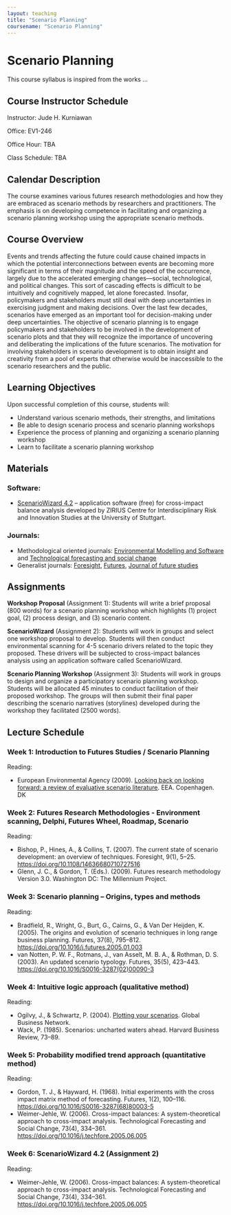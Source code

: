 ```yaml
---
layout: teaching
title: "Scenario Planning"
coursename: "Scenario Planning"
---
```


# Scenario Planning
This course syllabus is inspired from the works ...

## Course Instructor Schedule
Instructor: Jude H. Kurniawan

Office: EV1-246

Office Hour: TBA

Class Schedule: TBA

## Calendar Description
The course examines various futures research methodologies and how they are embraced as scenario methods by researchers and practitioners. The emphasis is on developing competence in facilitating and organizing a scenario planning workshop using the appropriate scenario methods.

## Course Overview
Events and trends affecting the future could cause chained impacts in which the potential interconnections between events are becoming more significant in terms of their magnitude and the speed of the occurrence, largely due to the accelerated emerging changes—social, technological, and political changes. This sort of cascading effects is difficult to be intuitively and cognitively mapped, let alone forecasted. Insofar, policymakers and stakeholders must still deal with deep uncertainties in exercising judgment and making decisions. Over the last few decades, scenarios have emerged as an important tool for decision-making under deep uncertainties. The objective of scenario planning is to engage policymakers and stakeholders to be involved in the development of scenario plots and that they will recognize the importance of uncovering and deliberating the implications of the future scenarios. The motivation for involving stakeholders in scenario development is to obtain insight and creativity from a pool of experts that otherwise would be inaccessible to the scenario researchers and the public.

## Learning Objectives
Upon successful completion of this course, students will:
* Understand various scenario methods, their strengths, and limitations
* Be able to design scenario process and scenario planning workshops
* Experience the process of planning and organizing a scenario planning workshop
* Learn to facilitate a scenario planning workshop

## Materials
### Software:
* [ScenarioWizard 4.2](http://www.cross-impact.de/english/CIB_e_ScW.htm) – application software (free) for cross-impact balance analysis developed by ZIRIUS Centre for Interdisciplinary Risk and Innovation Studies at the University of Stuttgart.

### Journals:
* Methodological oriented journals: [Environmental Modelling and Software](https://www.journals.elsevier.com/environmental-modelling-and-software) and [Technological forecasting and social change](https://www.journals.elsevier.com/technological-forecasting-and-social-change/)
* Generalist journals: [Foresight](http://www.emeraldinsight.com/loi/fs), [Futures](https://www.journals.elsevier.com/futures), [Journal of future studies](http://jfsdigital.org/)

## Assignments
**Workshop Proposal** (Assignment 1): Students will write a brief proposal (800 words) for a scenario planning workshop which highlights (1) project goal, (2) process design, and (3) scenario content.

**ScenarioWizard** (Assignment 2): Students will work in groups and select one workshop proposal to develop. Students will then conduct environmental scanning for 4-5 scenario drivers related to the topic they proposed. These drivers will be subjected to cross-impact balances analysis using an application software called ScenarioWizard.

**Scenario Planning Workshop** (Assignment 3): Students will work in groups to design and organize a participatory scenario planning workshop. Students will be allocated 45 minutes to conduct facilitation of their proposed workshop. The groups will then submit their final paper describing the scenario narratives (storylines) developed during the workshop they facilitated (2500 words).

## Lecture Schedule

### Week 1: Introduction to Futures Studies / Scenario Planning
Reading:
* European Environmental Agency (2009). [Looking back on looking forward: a review of evaluative scenario literature](http://www.eea.europa.eu/publications/looking-back-on-looking-forward-a-review-of-evaluative-scenario-literature). EEA. Copenhagen. DK

### Week 2: Futures Research Methodologies - Environment scanning, Delphi, Futures Wheel, Roadmap, Scenario
Reading:
* Bishop, P., Hines, A., & Collins, T. (2007). The current state of scenario development: an overview of techniques. Foresight, 9(1), 5–25. https://doi.org/10.1108/14636680710727516
* Glenn, J. C., & Gordon, T. (Eds.). (2009). Futures research methodology Version 3.0. Washington DC: The Millennium Project.

### Week 3: Scenario planning – Origins, types and methods
Reading:
* Bradfield, R., Wright, G., Burt, G., Cairns, G., & Van Der Heijden, K. (2005). The origins and evolution of scenario techniques in long range business planning. Futures, 37(8), 795–812. https://doi.org/10.1016/j.futures.2005.01.003
* van Notten, P. W. F., Rotmans, J., van Asselt, M. B. A., & Rothman, D. S. (2003). An updated scenario typology. Futures, 35(5), 423–443. https://doi.org/10.1016/S0016-3287(02)00090-3

### Week 4: Intuitive logic approach (qualitative method)
Reading:
* Ogilvy, J., & Schwartz, P. (2004). [Plotting your scenarios](http://www.meadowlark.co/plotting_your_scenarios.pdf). Global Business Network.
* Wack, P. (1985). Scenarios: uncharted waters ahead. Harvard Business Review, 73–89.

### Week 5: Probability modified trend approach (quantitative method)
Reading:
* Gordon, T. J., & Hayward, H. (1968). Initial experiments with the cross impact matrix method of forecasting. Futures, 1(2), 100–116. https://doi.org/10.1016/S0016-3287(68)80003-5
* Weimer-Jehle, W. (2006). Cross-impact balances: A system-theoretical approach to cross-impact analysis. Technological Forecasting and Social Change, 73(4), 334–361. https://doi.org/10.1016/j.techfore.2005.06.005

### Week 6: ScenarioWizard 4.2 (Assignment 2)
Reading:
* Weimer-Jehle, W. (2006). Cross-impact balances: A system-theoretical approach to cross-impact analysis. Technological Forecasting and Social Change, 73(4), 334–361. https://doi.org/10.1016/j.techfore.2005.06.005
